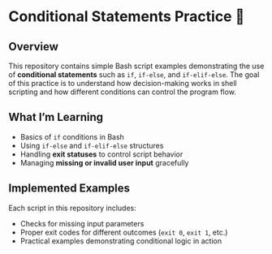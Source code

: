 # Conditional Statements Practice 🧠

## Overview

This repository contains simple Bash script examples demonstrating the use of **conditional statements** such as `if`, `if-else`, and `if-elif-else`.
The goal of this practice is to understand how decision-making works in shell scripting and how different conditions can control the program flow.

## What I’m Learning

* Basics of `if` conditions in Bash
* Using `if-else` and `if-elif-else` structures
* Handling **exit statuses** to control script behavior
* Managing **missing or invalid user input** gracefully

## Implemented Examples

Each script in this repository includes:

* Checks for missing input parameters
* Proper exit codes for different outcomes (`exit 0`, `exit 1`, etc.)
* Practical examples demonstrating conditional logic in action
